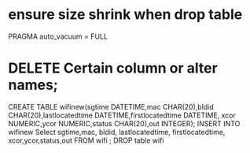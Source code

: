 # ensure size shrink when drop table
PRAGMA auto_vacuum = FULL
# DELETE Certain column or alter names;
CREATE TABLE wifinew(sgtime DATETIME,mac CHAR(20),bldid CHAR(20),lastlocatedtime DATETIME,firstlocatedtime DATETIME, xcor  NUMERIC,ycor NUMERIC,status CHAR(20),out INTEGER);
INSERT INTO wifinew Select sgtime,mac, bldid,  lastlocatedtime, firstlocatedtime, xcor,ycor,status,out FROM wifi ;
DROP table wifi